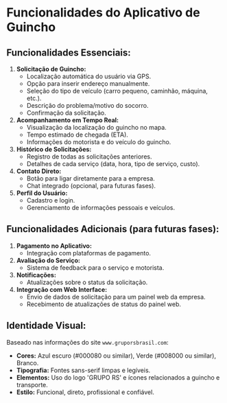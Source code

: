 # Funcionalidades do Aplicativo de Guincho

## Funcionalidades Essenciais:
1.  **Solicitação de Guincho:**
    *   Localização automática do usuário via GPS.
    *   Opção para inserir endereço manualmente.
    *   Seleção do tipo de veículo (carro pequeno, caminhão, máquina, etc.).
    *   Descrição do problema/motivo do socorro.
    *   Confirmação da solicitação.
2.  **Acompanhamento em Tempo Real:**
    *   Visualização da localização do guincho no mapa.
    *   Tempo estimado de chegada (ETA).
    *   Informações do motorista e do veículo do guincho.
3.  **Histórico de Solicitações:**
    *   Registro de todas as solicitações anteriores.
    *   Detalhes de cada serviço (data, hora, tipo de serviço, custo).
4.  **Contato Direto:**
    *   Botão para ligar diretamente para a empresa.
    *   Chat integrado (opcional, para futuras fases).
5.  **Perfil do Usuário:**
    *   Cadastro e login.
    *   Gerenciamento de informações pessoais e veículos.

## Funcionalidades Adicionais (para futuras fases):
1.  **Pagamento no Aplicativo:**
    *   Integração com plataformas de pagamento.
2.  **Avaliação do Serviço:**
    *   Sistema de feedback para o serviço e motorista.
3.  **Notificações:**
    *   Atualizações sobre o status da solicitação.
4.  **Integração com Web Interface:**
    *   Envio de dados de solicitação para um painel web da empresa.
    *   Recebimento de atualizações de status do painel web.

## Identidade Visual:
Baseado nas informações do site `www.gruporsbrasil.com`:
-   **Cores:** Azul escuro (#000080 ou similar), Verde (#008000 ou similar), Branco.
-   **Tipografia:** Fontes sans-serif limpas e legíveis.
-   **Elementos:** Uso do logo 'GRUPO RS' e ícones relacionados a guincho e transporte.
-   **Estilo:** Funcional, direto, profissional e confiável.

